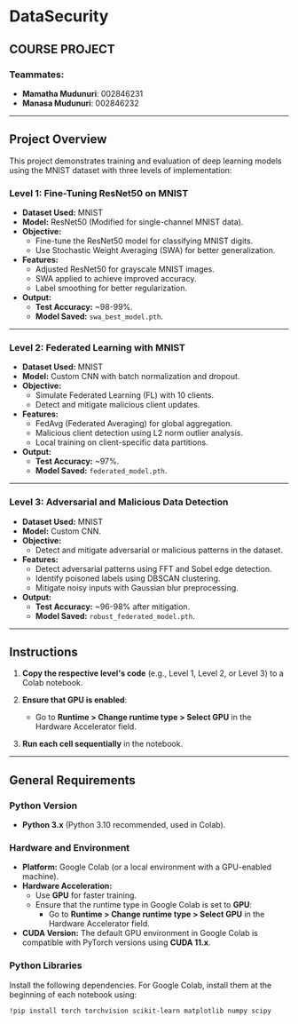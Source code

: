 # DataSecurity

## COURSE PROJECT

### Teammates:
- **Mamatha Mudunuri**: 002846231  
- **Manasa Mudunuri**: 002846232  

---

## Project Overview

This project demonstrates training and evaluation of deep learning models using the MNIST dataset with three levels of implementation:

### **Level 1: Fine-Tuning ResNet50 on MNIST**
- **Dataset Used:** MNIST  
- **Model:** ResNet50 (Modified for single-channel MNIST data).  
- **Objective:**
  - Fine-tune the ResNet50 model for classifying MNIST digits.  
  - Use Stochastic Weight Averaging (SWA) for better generalization.  
- **Features:**
  - Adjusted ResNet50 for grayscale MNIST images.  
  - SWA applied to achieve improved accuracy.  
  - Label smoothing for better regularization.  
- **Output:**
  - **Test Accuracy:** ~98-99%.  
  - **Model Saved:** `swa_best_model.pth`.  

---

### **Level 2: Federated Learning with MNIST**
- **Dataset Used:** MNIST  
- **Model:** Custom CNN with batch normalization and dropout.  
- **Objective:**
  - Simulate Federated Learning (FL) with 10 clients.  
  - Detect and mitigate malicious client updates.  
- **Features:**
  - FedAvg (Federated Averaging) for global aggregation.  
  - Malicious client detection using L2 norm outlier analysis.  
  - Local training on client-specific data partitions.  
- **Output:**
  - **Test Accuracy:** ~97%.  
  - **Model Saved:** `federated_model.pth`.  

---

### **Level 3: Adversarial and Malicious Data Detection**
- **Dataset Used:** MNIST  
- **Model:** Custom CNN.  
- **Objective:**
  - Detect and mitigate adversarial or malicious patterns in the dataset.  
- **Features:**
  - Detect adversarial patterns using FFT and Sobel edge detection.  
  - Identify poisoned labels using DBSCAN clustering.  
  - Mitigate noisy inputs with Gaussian blur preprocessing.  
- **Output:**
  - **Test Accuracy:** ~96-98% after mitigation.  
  - **Model Saved:** `robust_federated_model.pth`.  

---

## Instructions

1. **Copy the respective level's code** (e.g., Level 1, Level 2, or Level 3) to a Colab notebook.

2. **Ensure that GPU is enabled**:
   - Go to **Runtime > Change runtime type > Select GPU** in the Hardware Accelerator field.

3. **Run each cell sequentially** in the notebook.

---

## General Requirements

### **Python Version**
- **Python 3.x** (Python 3.10 recommended, used in Colab).

### **Hardware and Environment**
- **Platform:** Google Colab (or a local environment with a GPU-enabled machine).  
- **Hardware Acceleration:**
  - Use **GPU** for faster training.
  - Ensure that the runtime type in Google Colab is set to **GPU**:
    - Go to **Runtime > Change runtime type > Select GPU** in the Hardware Accelerator field.
- **CUDA Version:** The default GPU environment in Google Colab is compatible with PyTorch versions using **CUDA 11.x**.

### **Python Libraries**
Install the following dependencies. For Google Colab, install them at the beginning of each notebook using:
```bash
!pip install torch torchvision scikit-learn matplotlib numpy scipy

